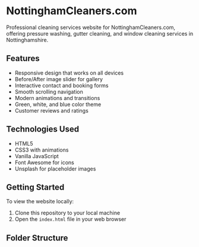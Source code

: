 # NottinghamCleaners.com

Professional cleaning services website for NottinghamCleaners.com, offering pressure washing, gutter cleaning, and window cleaning services in Nottinghamshire.

## Features

- Responsive design that works on all devices
- Before/After image slider for gallery
- Interactive contact and booking forms
- Smooth scrolling navigation
- Modern animations and transitions
- Green, white, and blue color theme
- Customer reviews and ratings

## Technologies Used

- HTML5
- CSS3 with animations
- Vanilla JavaScript
- Font Awesome for icons
- Unsplash for placeholder images

## Getting Started

To view the website locally:

1. Clone this repository to your local machine
2. Open the `index.html` file in your web browser

## Folder Structure
